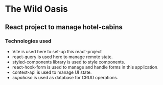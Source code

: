 # The Wild Oasis

## React project to manage hotel-cabins

### Technologies used
* Vite is used here to set-up this react-project
* react-query is used here to manage remote state.
* styled-components library is used to style components.
* react-hook-form is used to manage and handle forms in this application.
* context-api is used to manage UI state.
* *supabase* is used as database for CRUD operations.